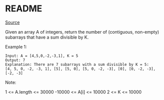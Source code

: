 # README #

[Source](https://leetcode.com/problems/subarray-sums-divisible-by-k/)

Given an array A of integers, return the number of (contiguous, non-empty) subarrays that have a sum divisible by K.

Example 1:

```
Input: A = [4,5,0,-2,-3,1], K = 5
Output: 7
Explanation: There are 7 subarrays with a sum divisible by K = 5:
[4, 5, 0, -2, -3, 1], [5], [5, 0], [5, 0, -2, -3], [0], [0, -2, -3], [-2, -3]
```

Note:

1 <= A.length <= 30000
-10000 <= A[i] <= 10000
2 <= K <= 10000

